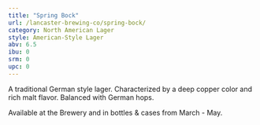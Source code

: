 ```yaml
---
title: "Spring Bock"
url: /lancaster-brewing-co/spring-bock/
category: North American Lager
style: American-Style Lager
abv: 6.5
ibu: 0
srm: 0
upc: 0
---
```

A traditional German style lager. Characterized by a deep copper color and rich malt flavor. Balanced with German hops.

Available at the Brewery and in bottles & cases from March - May.
